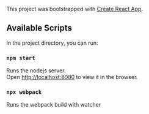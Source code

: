 This project was bootstrapped with [Create React App](https://github.com/facebook/create-react-app).

## Available Scripts

In the project directory, you can run:

### `npm start`

Runs the nodejs server.<br />
Open [http://localhost:8080](http://localhost:8080) to view it in the browser.

### `npx webpack`
Runs the webpack build with watcher<br />